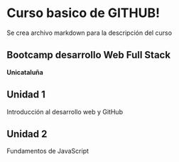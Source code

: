 # Curso basico de GITHUB!

Se crea archivo markdown para la descripción del curso


## Bootcamp desarrollo Web Full Stack

**Unicataluña**

## Unidad 1

Introducción al desarrollo web  y GitHub

## Unidad 2 

Fundamentos de JavaScript
